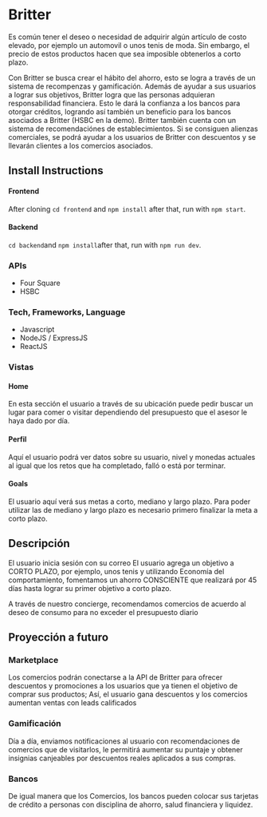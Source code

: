 # Britter
Es común tener el deseo o necesidad de adquirir algún artículo de costo elevado, por ejemplo un automovil o unos tenis de moda. Sin embargo, el precio de estos productos hacen que sea imposible obtenerlos a corto plazo.  

Con Britter se busca crear el hábito del ahorro, esto se logra a través de un sistema de recompenzas y gamificación. Además de ayudar a sus usuarios a lograr sus objetivos, Britter logra que las personas adquieran responsabilidad financiera. Esto le dará la confianza a los bancos para otorgar créditos, logrando así también un beneficio para los bancos asociados a Britter (HSBC en la demo). 
Britter también cuenta con un sistema de recomendaciónes de establecimientos. Si se consiguen alienzas comerciales, se podrá ayudar a los usuarios de Britter con descuentos y se llevarán clientes a los comercios asociados.

## Install Instructions

#### Frontend
After cloning ``cd frontend`` and ``npm install`` after that, run with ``npm start``.

#### Backend
``cd backend``and ``npm install``after that, run with ``npm run dev``.

### APIs

* Four Square
* HSBC

### Tech, Frameworks, Language
* Javascript
* NodeJS / ExpressJS
* ReactJS

### Vistas
#### Home
En esta sección el usuario a través de su ubicación puede pedir buscar un lugar para comer o visitar dependiendo del presupuesto que el asesor le haya dado por día.

#### Perfil
Aquí el usuario podrá ver datos sobre su usuario, nivel y monedas actuales al igual que los retos que ha completado, falló o está por terminar.

#### Goals
El usuario aquí verá sus metas a corto, mediano y largo plazo. Para poder utilizar las de mediano y largo plazo es necesario primero finalizar la meta a corto plazo.

## Descripción

El usuario inicia sesión con su correo
El usuario agrega un objetivo a CORTO PLAZO, por ejemplo, unos tenis y utilizando Economía del comportamiento, fomentamos un ahorro CONSCIENTE que realizará por 45 días hasta lograr su primer objetivo a corto plazo.

A través de nuestro concierge, recomendamos comercios de acuerdo al deseo de consumo para no exceder el presupuesto diario

## Proyección a futuro
### Marketplace
Los comercios podrán conectarse a la API de Britter para ofrecer descuentos y promociones a los usuarios que ya tienen el objetivo de comprar sus productos; Así, el usuario gana descuentos y los comercios aumentan ventas con leads calificados

### Gamificación
Día a día, enviamos notificaciones al usuario con recomendaciones de comercios que de visitarlos, le permitirá aumentar su puntaje y obtener insignias canjeables por descuentos reales aplicados a sus compras.

### Bancos
De igual manera que los Comercios, los bancos pueden colocar sus tarjetas de crédito a personas con disciplina de ahorro, salud financiera y liquidez.
